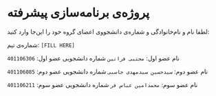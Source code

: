 # پروژه‌ی برنامه‌سازی پیشرفته
لطفا نام و نام‌خانوادگی و شماره‌ی دانشجووی اعضای گروه خود را این‌جا وارد کنید:

شماره‌ی تیم: `[FILL HERE]`

نام عضو اول: `مجتبی فراتین`
شماره دانشجویی عضو اول: `401106306`

نام عضو دوم: `سیدحسین سیدمهدی جاسبی`
شماره دانشجویی عضو دوم: `401106085`

نام عضو سوم: `محمدامین عباس فر`
شماره دانشجویی عضو سوم: `401106211`
